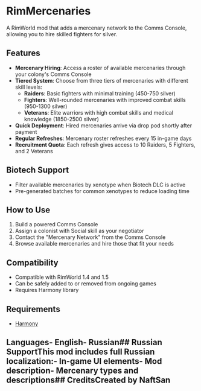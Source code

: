 # RimMercenaries

A RimWorld mod that adds a mercenary network to the Comms Console, allowing you to hire skilled fighters for silver.

## Features

- **Mercenary Hiring**: Access a roster of available mercenaries through your colony's Comms Console
- **Tiered System**: Choose from three tiers of mercenaries with different skill levels:
  - **Raiders**: Basic fighters with minimal training (450-750 silver)
  - **Fighters**: Well-rounded mercenaries with improved combat skills (950-1300 silver)
  - **Veterans**: Elite warriors with high combat skills and medical knowledge (1850-2500 silver)
- **Quick Deployment**: Hired mercenaries arrive via drop pod shortly after payment
- **Regular Refreshes**: Mercenary roster refreshes every 15 in-game days
- **Recruitment Quota**: Each refresh gives access to 10 Raiders, 5 Fighters, and 2 Veterans

## Biotech Support

- Filter available mercenaries by xenotype when Biotech DLC is active
- Pre-generated batches for common xenotypes to reduce loading time

## How to Use

1. Build a powered Comms Console
2. Assign a colonist with Social skill as your negotiator
3. Contact the "Mercenary Network" from the Comms Console
4. Browse available mercenaries and hire those that fit your needs

## Compatibility

- Compatible with RimWorld 1.4 and 1.5
- Can be safely added to or removed from ongoing games
- Requires Harmony library

## Requirements

- [Harmony](https://github.com/pardeike/HarmonyRimWorld/releases/latest)

## Languages- English- Russian## Russian SupportThis mod includes full Russian localization:- In-game UI elements- Mod description- Mercenary types and descriptions## CreditsCreated by NaftSan